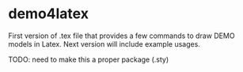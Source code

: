 # demo4latex
 
First version of .tex file that provides a few commands to draw DEMO models in Latex.
Next version will include example usages.

TODO: need to make this a proper package (.sty)
